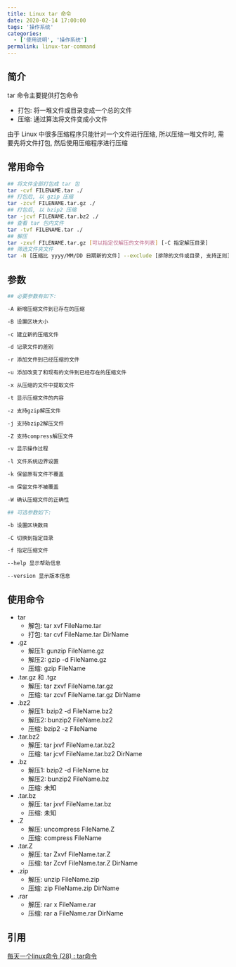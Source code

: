 ```yaml
---
title: Linux tar 命令
date: 2020-02-14 17:00:00
tags: '操作系统'
categories:
  - ['使用说明', '操作系统']
permalink: linux-tar-command
---
```


## 简介

tar 命令主要提供打包命令

- 打包: 将一堆文件或目录变成一个总的文件
- 压缩: 通过算法将文件变成小文件

由于 Linux 中很多压缩程序只能针对一个文件进行压缩, 所以压缩一堆文件时, 需要先将文件打包, 然后使用压缩程序进行压缩

## 常用命令

```sh
## 将文件全部打包成 tar 包
tar -cvf FILENAME.tar ./
## 打包后, 以 gzip 压缩
tar -zcvf FILENAME.tar.gz ./
## 打包后, 以 bzip2 压缩
tar -jcvf FILENAME.tar.bz2 ./
## 查看 tar 包内文件
tar -tvf FILENAME.tar ./
## 解压
tar -zxvf FILENAME.tar.gz [可以指定仅解压的文件列表] [-C 指定解压目录]
## 筛选文件夹文件
tar -N [压缩比 yyyy/MM/DD 日期新的文件] --exclude [排除的文件或目录, 支持正则] -zcvf FILENAME.tar.gz ./
```

<!-- more -->

## 参数

```sh
## 必要参数有如下:

-A 新增压缩文件到已存在的压缩

-B 设置区块大小

-c 建立新的压缩文件

-d 记录文件的差别

-r 添加文件到已经压缩的文件

-u 添加改变了和现有的文件到已经存在的压缩文件

-x 从压缩的文件中提取文件

-t 显示压缩文件的内容

-z 支持gzip解压文件

-j 支持bzip2解压文件

-Z 支持compress解压文件

-v 显示操作过程

-l 文件系统边界设置

-k 保留原有文件不覆盖

-m 保留文件不被覆盖

-W 确认压缩文件的正确性

## 可选参数如下:

-b 设置区块数目

-C 切换到指定目录

-f 指定压缩文件

--help 显示帮助信息

--version 显示版本信息
```

## 使用命令

- tar
  - 解包: tar xvf FileName.tar
  - 打包: tar cvf FileName.tar DirName
- .gz
  - 解压1: gunzip FileName.gz
  - 解压2: gzip -d FileName.gz
  - 压缩: gzip FileName
- .tar.gz 和 .tgz
  - 解压: tar zxvf FileName.tar.gz
  - 压缩: tar zcvf FileName.tar.gz DirName
- .bz2
  - 解压1: bzip2 -d FileName.bz2
  - 解压2: bunzip2 FileName.bz2
  - 压缩:  bzip2 -z FileName
- .tar.bz2
  - 解压: tar jxvf FileName.tar.bz2
  - 压缩: tar jcvf FileName.tar.bz2 DirName
- .bz
  - 解压1: bzip2 -d FileName.bz
  - 解压2: bunzip2 FileName.bz
  - 压缩: 未知
- .tar.bz
  - 解压: tar jxvf FileName.tar.bz
  - 压缩: 未知
- .Z
  - 解压: uncompress FileName.Z
  - 压缩: compress FileName
- .tar.Z
  - 解压: tar Zxvf FileName.tar.Z
  - 压缩: tar Zcvf FileName.tar.Z DirName
- .zip
  - 解压: unzip FileName.zip
  - 压缩: zip FileName.zip DirName
- .rar
  - 解压: rar x FileName.rar
  - 压缩: rar a FileName.rar DirName

## 引用

[每天一个linux命令 (28) : tar命令](https://www.cnblogs.com/peida/archive/2012/11/30/2795656.html)
